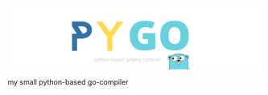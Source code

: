 ![LOGO](https://github.com/qnbhd/pygo/blob/master/misc/logo.png)

my small python-based go-compiler
